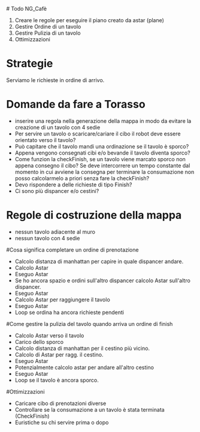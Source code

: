 # Todo NG_Cafè

1.  Creare le regole per eseguire il piano creato da astar (plane)
2.  Gestire Ordine di un tavolo
3.  Gestire Pulizia di un tavolo
4.  Ottimizzazioni

# Strategie

Serviamo le richieste in ordine di arrivo.
 

# Domande da fare a Torasso

* inserire una regola nella generazione della mappa in modo da evitare la creazione di un tavolo con 4 sedie
* Per servire un tavolo o scaricare/cariare il cibo il robot deve essere orientato verso il tavolo?
* Può capitare che il tavolo mandi una ordinazione se il tavolo è sporco?
* Appena vengono consegnati cibi e/o bevande il tavolo diventa sporco?
* Come funzion la checkFinish, se un tavolo viene marcato sporco non appena consegno il cibo? Se deve intercorrere un tempo constante dal momento in cui avviene la consegna per terminare la consumazione non posso calcolarmelo a priori senza fare la checkFinish?
* Devo rispondere a delle richieste di tipo Finish?
* Ci sono più dispancer e/o cestini?

# Regole di costruzione della mappa

* nessun tavolo adiacente al muro	
* nessun tavolo con 4 sedie


#Cosa significa completare un ordine di prenotazione 
* Calcolo distanza di manhattan per capire in quale dispancer andare.
* Calcolo Astar
* Eseguo Astar
* Se ho ancora spazio e ordini sull'altro dispancer calcolo Astar sull'altro dispancer.
* Eseguo Astar
* Calcolo Astar per raggiungere il tavolo
* Eseguo Astar
* Loop se ordina ha ancora richieste pendenti


#Come gestire la pulizia del tavolo quando arriva un ordine di finish
* Calcolo Astar verso il tavolo
* Carico dello sporco
* Calcolo distanza di manhattan per il cestino più vicino.
* Calcolo di Astar per ragg. il cestino.
* Eseguo Astar
* Potenzialmente calcolo astar per andare all'altro cestino
* Eseguo Astar
* Loop se il tavolo è ancora sporco.

#Ottimizzazioni
* Caricare cibo di prenotazioni diverse
* Controllare se la consumazione a un tavolo è stata terminata (CheckFinish)
* Euristiche su chi servire prima o dopo